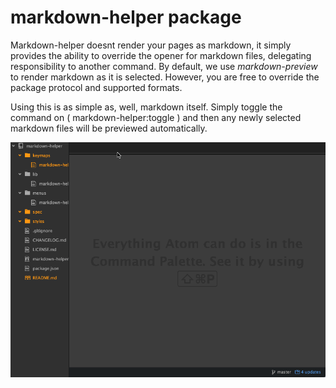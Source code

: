 # markdown-helper package

Markdown-helper doesnt render your pages as markdown, it simply provides the ability to override the opener for markdown files, delegating responsibility to another command. By default, we use *markdown-preview* to render markdown as it is selected. However, you are free to override the package protocol and supported formats.

Using this is as simple as, well, markdown itself. Simply toggle the command on ( markdown-helper:toggle ) and then any newly selected markdown files will be previewed automatically.

![A screenshot of your package](./markdown-helper.gif)

